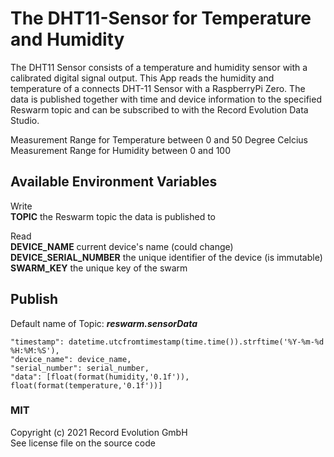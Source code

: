 # The DHT11-Sensor for Temperature and Humidity
The DHT11 Sensor consists of a temperature and humidity sensor with a calibrated digital signal output. This App reads the humidity and temperature of a connects DHT-11 Sensor with a RaspberryPi Zero. The data is published together with time and device information to the specified Reswarm topic and can be subscribed to with the Record Evolution Data Studio.

Measurement Range for Temperature between 0 and 50 Degree Celcius \
Measurement Range for Humidity between 0 and 100


## Available Environment Variables
Write \
    **TOPIC**                  the Reswarm topic the data is published to

Read \
    **DEVICE_NAME**            current device's name (could change) \
    **DEVICE_SERIAL_NUMBER**   the unique identifier of the device (is immutable) \
    **SWARM_KEY**              the unique key of the swarm


## Publish 
Default name of Topic: _**reswarm.sensorData**_

    "timestamp": datetime.utcfromtimestamp(time.time()).strftime('%Y-%m-%d %H:%M:%S'),
    "device_name": device_name,
    "serial_number": serial_number,
    "data": [float(format(humidity,'0.1f')), float(format(temperature,'0.1f'))]

### MIT
Copyright (c) 2021 Record Evolution GmbH \
See license file on the source code
